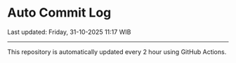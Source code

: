 # Auto Commit Log

Last updated: Friday, 31-10-2025 11:17 WIB

---

This repository is automatically updated every 2 hour using GitHub Actions.

